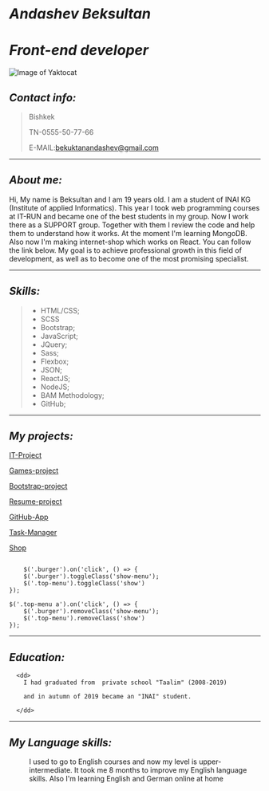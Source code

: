 # _Andashev Beksultan_
# _Front-end developer_
![Image of Yaktocat](https://i.ibb.co/z81Zghf/imgonline-com-ua-Resize-Uux-VKw2-Xa-Ui.png)



## _Contact info:_
>Bishkek  
>  
>TN-0555-50-77-66  
>  
>E-MAIL:bekuktanandashev@gmail.com  
  
  
***       

##  _About me:_

Hi, My name is Beksultan and I am 19 years old. I am a student of INAI KG (Institute of applied Informatics). This year I took web programming courses at IT-RUN and became one of the best students in my group. Now I work there as a SUPPORT group. Together with them I review the code and help them to understand how it works. At the moment I'm learning MongoDB. Also now I'm making internet-shop which works on React. You can follow the link below. My goal is to achieve professional growth in this field of development, as well as to become one of the most promising specialist.  
 
---

##  _Skills:_

>* HTML/CSS;
>* SCSS
>* Bootstrap;
>* JavaScript;
>* JQuery;
>* Sass;
>* Flexbox;
>* JSON;
>* ReactJS;
>* NodeJS;
>* BAM Methodology;
>* GitHub;

***



_My projects:_
--------------

 [IT-Project](https://champ-ops.github.io/it-project/)  

   [Games-project](https://champ-ops.github.io/Games-project/)

   [Bootstrap-project](https://champ-ops.github.io/project/)
       
   [Resume-project](https://champ-ops.github.io/cv-project/)
       
   [GitHub-App](https://git-hub-app-20.herokuapp.com/)
       
   [Task-Manager](https://editor-task.herokuapp.com/)
       
   [Shop](https://shop-20.herokuapp.com/)    
     
 
```  
    
    $('.burger').on('click', () => {
    $('.burger').toggleClass('show-menu');
    $('.top-menu').toggleClass('show')
});

$('.top-menu a').on('click', () => {
    $('.burger').removeClass('show-menu');
    $('.top-menu').removeClass('show')
});

```    
  

***   



##  _Education:_
<dl>
 
      <dd> 
        I had graduated from  private school "Taalim" (2008-2019)  
        
        and in autumn of 2019 became an "INAI" student.
         
      </dd>
</dl>


***
 

##  _My Language skills:_
<dl>
    <dd>  
    I used to go to English courses and now my level is upper-intermediate.  
    It took me 8 months to improve my English language skills. Also I'm   
    learning English and German online at home   
    </dd>
</dl>
